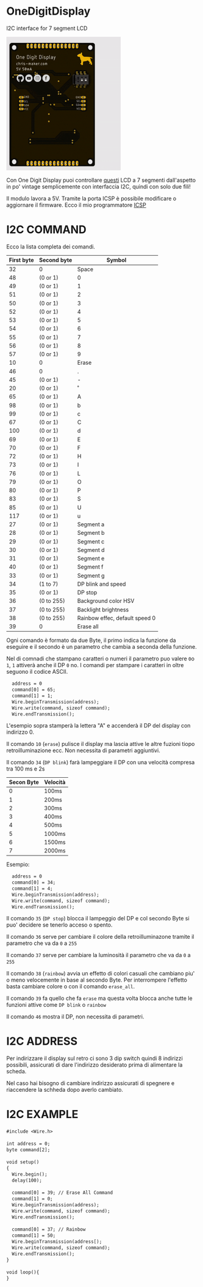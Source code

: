 # OneDigitDisplay
I2C interface for 7 segment LCD


![OneDigitDisplay Iannella Christian](https://github.com/ChristianIannella/OneDigitDisplay/blob/main/Media/OneDigitDisplay%203D.gif)


Con One Digit Display puoi controllare [questi](https://github.com/ChristianIannella/OneDigitDisplay/blob/main/Media/7%20segment%20lcd.png) LCD a 7 segmenti dall'aspetto in po' vintage semplicemente con interfaccia I2C, quindi con solo due fili!

Il modulo lavora a 5V. Tramite la porta ICSP è possibile modificare o aggiornare il firmware. Ecco il mio programmatore [ICSP](https://www.tindie.com/products/30806/)

# I2C COMMAND

Ecco la lista completa dei comandi.


| First byte | Second byte | Symbol|
|         ---|          ---|    ---|
|32          |   0         | Space |
|48          |(0 or 1)     |   0   |
|49          |(0 or 1)     |   1  |
|51          |(0 or 1)     |   2   | 
|50          |(0 or 1)     |   3|
|52          |(0 or 1)     |   4|
|53          |(0 or 1)     |   5|
|54          |(0 or 1)     |   6|
|55          |(0 or 1)     |   7|
|56          |(0 or 1)     |   8|
|57          |(0 or 1)     |   9|
|10          |   0         | Erase|
|46          |   0         |   .|
|45          |(0 or 1)     |    -|
|20          |(0 or 1)     |    ˚|
|65          |(0 or 1)     |   A|
|98          |(0 or 1)     |   b|
|99          |(0 or 1)     |   c|
|67          |(0 or 1)     |    C|
|100         |(0 or 1)     |    d|
|69          |(0 or 1)     |    E|
|70          |(0 or 1)     |     F|
|72          |(0 or 1)     |    H|
|73          |(0 or 1)     |    I|
|76          |(0 or 1)     |    L|
|79          |(0 or 1)     |    O|
|80          |(0 or 1)     |    P|
|83          |(0 or 1)     |    S|
|85          |(0 or 1)     |   U|
|117         |(0 or 1)     |   u|
|27          |(0 or 1)     |  Segment a|
|28          |(0 or 1)     |  Segment b|
|29          |(0 or 1)     |  Segment c|
|30          |(0 or 1)     |  Segment d|
|31          |(0 or 1)     |  Segment e|
|40          |(0 or 1)     |  Segment f|
|33          |(0 or 1)     |  Segment g|
|34          |(1 to 7)     |  DP blink and speed|
|35          |(0 or 1)     |  DP stop|
|36          |(0 to 255)   |  Background color HSV      |                  
|37          |(0 to 255)   |  Backlight brightness|
|38          |(0 to 255)   |  Rainbow effec, default speed 0|
|39          |   0         |  Erase all|

Ogni comando è formato da due Byte, il primo indica la funzione da eseguire e il secondo è un parametro che cambia a seconda della funzione.

Nel di comnadi che stampano caratteri o numeri il parametro puo valere `0`o `1`, `1` attiverà anche il DP `0` no.
I comandi per stampare i caratteri in oltre seguono il codice ASCII.

```
  address = 0
  command[0] = 65;
  command[1] = 1;
  Wire.beginTransmission(address);
  Wire.write(command, sizeof command);
  Wire.endTransmission();
```

L'esempio sopra stamperà la lettera "A" e accenderà il DP del display con indirizzo 0.


Il comando `10` (`erase`) pulisce il display ma lascia attive le altre fuzioni tiopo retroilluminazione ecc. Non necessita di parametri aggiuntivi.


Il comando `34` (`DP blink`) farà lampeggiare il DP con una velocità compresa tra 100 ms e 2s

|Secon Byte|Velocità|
|---|---|
|0|100ms|
|1|200ms|
|2|300ms|
|3|400ms|
|4|500ms|
|5|1000ms|
|6|1500ms|
|7|2000ms|


Esempio:


```
  address = 0
  command[0] = 34;
  command[1] = 4;
  Wire.beginTransmission(address);
  Wire.write(command, sizeof command);
  Wire.endTransmission();
```

Il comando `35` (`DP stop`) blocca il lampeggio del DP e col secondo Byte si puo' decidere se tenerlo acceso o spento.

Il comando `36` serve per cambiare il colore della retroilluminazone tramite il parametro che va da `0` a `255`


Il comando `37` serve per cambiare la luminosità il parametro che va da `0` a `255`


Il comando `38` (`rainbow`) avvia un effetto di colori casuali che cambiano piu' o meno velocemente in base al secondo Byte. Per interrompere l'effetto basta cambiare colore o con il comando `erase_all`.


Il comando `39` fa quello che fa `erase` ma questa volta blocca anche tutte le funzioni attive come `DP blink` o `rainbow`


Il comando `46` mostra il DP, non necessita di parametri.



# I2C ADDRESS
Per indirizzare il display sul retro ci sono 3 dip switch quindi 8 indirizzi possibili, assicurati di dare l'indirizzo desiderato prima di alimentare la scheda.

Nel caso hai bisogno di cambiare indirizzo assicurati di spegnere e riaccendere la schheda dopo averlo cambiato.

# I2C EXAMPLE

```
#include <Wire.h>

int address = 0;
byte command[2];

void setup()
{
  Wire.begin();
  delay(100);

  command[0] = 39; // Erase All Command 
  command[1] = 0;
  Wire.beginTransmission(address);
  Wire.write(command, sizeof command);
  Wire.endTransmission();

  command[0] = 37; // Rainbow
  command[1] = 50;
  Wire.beginTransmission(address[);
  Wire.write(command, sizeof command);
  Wire.endTransmission();  
}

void loop(){
}
```
